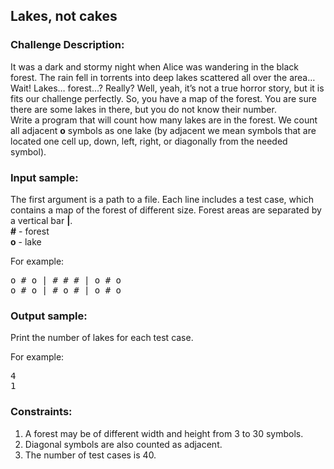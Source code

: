 <h2>Lakes, not cakes</h2>

<h3>Challenge Description:</h3>

<p>
    It was a dark and stormy night when Alice was wandering in the black forest. The rain fell in torrents into deep
    lakes scattered all over the area&#x2026; Wait! Lakes&#x2026; forest&#x2026;? Really? Well, yeah, it&#x2019;s not a true horror story, but it
    is fits our challenge perfectly. So, you have a map of the forest. You are sure there are some lakes in there,
    but you do not know their number.
<br>
    Write a program that will count how many lakes are in the forest. We count all adjacent <b>o</b> symbols as one lake
    (by adjacent we mean symbols that are located one cell up, down, left, right, or diagonally from the needed symbol).
</p>

<h3>Input sample:</h3>

<p>
    The first argument is a path to a file. Each line includes a test case, which contains a map of the forest of
    different size. Forest areas are separated by a vertical bar <b>|</b>. <br>
<b>#</b> - forest <br>
<b>o</b> - lake
</p>

<p>
    For example:
</p>

<pre class="description-input-output">o # o | # # # | o # o
o # o | # o # | o # o</pre>

<h3>Output sample:</h3>

<p>
    Print the number of lakes for each test case.
</p>

<p>
    For example:
</p>

<pre class="description-input-output">4
1</pre>

<h3>Constraints:</h3>
<ol>
<li>A forest may be of different width and height from 3 to 30 symbols.</li>
<li>Diagonal symbols are also counted as adjacent.</li>
<li>The number of test cases is 40.</li>
</ol>